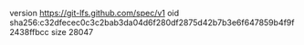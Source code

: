 version https://git-lfs.github.com/spec/v1
oid sha256:c32dfecec0c3c2bab3da04d6f280df2875d42b7b3e6f647859b4f9f2438ffbcc
size 28047
